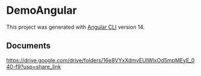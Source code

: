 # DemoAngular

This project was generated with [Angular CLI](https://github.com/angular/angular-cli) version 14.

## Documents

https://drive.google.com/drive/folders/16e8VYxXdmvEUIWlxOd5mpMEyE_040-f9?usp=share_link

